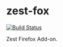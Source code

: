 zest-fox
============

[![Build Status](https://travis-ci.org/darkowlzz/zest-fox.svg?branch=master)](https://travis-ci.org/darkowlzz/zest-fox)

Zest Firefox Add-on.
